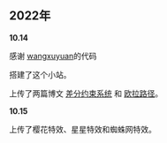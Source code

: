 
## 2022年

**10.14**

感谢 [wangxuyuan](github.com/wxuyuan/wxuyuan.github.io)的代码

搭建了这个小站。

上传了两篇博文 [差分约束系统](https://yyf525.github.io/blog/?id=0) 和 [欧拉路径](https://yyf525.github.io/blog/?id=2)。

**10.15**

上传了樱花特效、星星特效和蜘蛛网特效。
